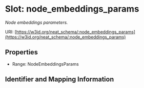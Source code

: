 # Slot: node_embeddings_params
_Node embeddings parameters._


URI: [https://w3id.org/neat_schema/:node_embeddings_params](https://w3id.org/neat_schema/:node_embeddings_params)



<!-- no inheritance hierarchy -->


## Properties

 * Range: NodeEmbeddingsParams



## Identifier and Mapping Information





